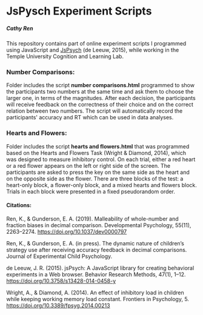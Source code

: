 # JsPysch Experiment Scripts
##### Cathy Ren

This repository contains part of online experiment scripts I programmed using JavaScript and [JsPsych](https://www.jspsych.org) (de Leeuw, 2015), while working in the Temple University Cognition and Learning Lab.

### Number Comparisons:
Folder includes the script **number comparisons.html** programmed to show the participants two numbers at the same time and ask them to choose the larger one, in terms of the magnitudes.
After each decision, the participants will receive feedback on the correctness of their choice and on the correct relation between two numbers.
The script will automatically record the participants' accuracy and RT which can be used in data analyses.

### Hearts and Flowers:
Folder includes the script **hearts and flowers.html** that was programmed based on the Hearts and Flowers Task (Wright & Diamond, 2014), which was designed to measure inhibitory control.
On each trial, either a red heart or a red flower appears on the left or right side of the screen.
The participants are asked to press the key on the same side as the heart and on the opposite side as the flower.
There are three blocks of the test: a heart-only block, a flower-only block, and a mixed hearts and flowers block.
Trials in each block were presented in a fixed pseudorandom order.




#### Citations:
Ren, K., & Gunderson, E. A. (2019). Malleability of whole-number and fraction biases in decimal comparison. Developmental Psychology, 55(11), 2263–2274. https://doi.org/10.1037/dev0000797

Ren, K., & Gunderson, E. A. (in press). The dynamic nature of children’s strategy use after receiving accuracy feedback in decimal comparisons. Journal of Experimental Child Psychology.

de Leeuw, J. R. (2015). jsPsych: A JavaScript library for creating behavioral experiments in a Web browser. Behavior Research Methods, 47(1), 1–12. https://doi.org/10.3758/s13428-014-0458-y

Wright, A., & Diamond, A. (2014). An effect of inhibitory load in children while keeping working memory load constant. Frontiers in Psychology, 5. https://doi.org/10.3389/fpsyg.2014.00213
